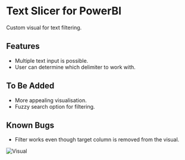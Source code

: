 # Text Slicer for PowerBI

Custom visual for text filtering.

## Features

- Multiple text input is possible.
- User can determine which delimiter to work with.

## To Be Added

- More appealing visualisation.
- Fuzzy search option for filtering.

## Known Bugs

- Filter works even though target column is removed from the visual.

![Visual](https://media1.giphy.com/media/kjMxvwhykVxD9pcAKj/giphy.gif)

